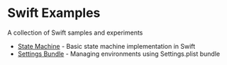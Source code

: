 # Swift Examples
A collection of Swift samples and experiments
* [State Machine](https://github.com/blueantcorp/SwiftExamples/tree/master/StateMachine) - Basic state machine implementation in Swift
* [Settings Bundle](https://github.com/blueantcorp/SwiftExamples/tree/master/SettingsBundle/) - Managing environments using Settings.plist bundle